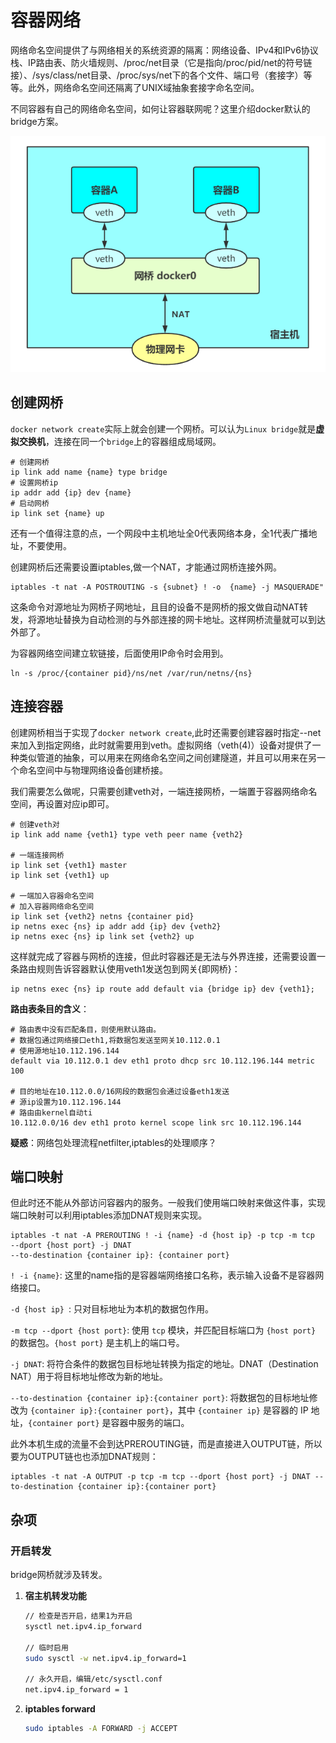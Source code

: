 # 容器网络

网络命名空间提供了与网络相关的系统资源的隔离：网络设备、IPv4和IPv6协议栈、IP路由表、防火墙规则、/proc/net目录（它是指向/proc/pid/net的符号链接）、/sys/class/net目录、/proc/sys/net下的各个文件、端口号（套接字）等等。此外，网络命名空间还隔离了UNIX域抽象套接字命名空间。

不同容器有自己的网络命名空间，如何让容器联网呢？这里介绍docker默认的bridge方案。

![img](assets\docker-bridge-network.png)

## 创建网桥

`docker network create`实际上就会创建一个网桥。可以认为`Linux bridge`就是**虚拟交换机**，连接在同一个`bridge`上的容器组成局域网。

```
# 创建网桥
ip link add name {name} type bridge
# 设置网桥ip
ip addr add {ip} dev {name}
# 启动网桥
ip link set {name} up
```

还有一个值得注意的点，一个网段中主机地址全0代表网络本身，全1代表广播地址，不要使用。

创建网桥后还需要设置iptables,做一个NAT，才能通过网桥连接外网。

```shell
iptables -t nat -A POSTROUTING -s {subnet} ! -o  {name} -j MASQUERADE"
```

这条命令对源地址为网桥子网地址，且目的设备不是网桥的报文做自动NAT转发，将源地址替换为自动检测的与外部连接的网卡地址。这样网桥流量就可以到达外部了。

为容器网络空间建立软链接，后面使用IP命令时会用到。

```
ln -s /proc/{container pid}/ns/net /var/run/netns/{ns}
```



## 连接容器

创建网桥相当于实现了`docker network create`,此时还需要创建容器时指定--net来加入到指定网络，此时就需要用到veth。虚拟网络（veth(4)）设备对提供了一种类似管道的抽象，可以用来在网络命名空间之间创建隧道，并且可以用来在另一个命名空间中与物理网络设备创建桥接。

我们需要怎么做呢，只需要创建veth对，一端连接网桥，一端置于容器网络命名空间，再设置对应ip即可。

```
# 创建veth对
ip link add name {veth1} type veth peer name {veth2}

# 一端连接网桥
ip link set {veth1} master
ip link set {veth1} up

# 一端加入容器命名空间
# 加入容器网络命名空间
ip link set {veth2} netns {container pid}
ip netns exec {ns} ip addr add {ip} dev {veth2}
ip netns exec {ns} ip link set {veth2} up
```

这样就完成了容器与网桥的连接，但此时容器还是无法与外界连接，还需要设置一条路由规则告诉容器默认使用veth1发送包到网关{即网桥}：

```
ip netns exec {ns} ip route add default via {bridge ip} dev {veth1};
```

**路由表条目的含义**：

```
# 路由表中没有匹配条目，则使用默认路由。
# 数据包通过网络接口eth1,将数据包发送至网关10.112.0.1
# 使用源地址10.112.196.144
default via 10.112.0.1 dev eth1 proto dhcp src 10.112.196.144 metric 100

# 目的地址在10.112.0.0/16网段的数据包会通过设备eth1发送
# 源ip设置为10.112.196.144
# 路由由kernel自动ti
10.112.0.0/16 dev eth1 proto kernel scope link src 10.112.196.144 
```

**疑惑**：网络包处理流程netfilter,iptables的处理顺序？

## 端口映射

但此时还不能从外部访问容器内的服务。一般我们使用端口映射来做这件事，实现端口映射可以利用iptables添加DNAT规则来实现。

```shell
iptables -t nat -A PREROUTING ! -i {name} -d {host ip} -p tcp -m tcp
--dport {host port} -j DNAT 
--to-destination {container ip}: {container port}
```

`! -i {name}`: 这里的name指的是容器端网络接口名称，表示输入设备不是容器网络接口。

`-d {host ip} `: 只对目标地址为本机的数据包作用。

`-m tcp --dport {host port}`: 使用 `tcp` 模块，并匹配目标端口为 `{host port}` 的数据包。`{host port}` 是主机上的端口号。

`-j DNAT`: 将符合条件的数据包目标地址转换为指定的地址。DNAT（Destination NAT）用于将目标地址修改为新的地址。

`--to-destination {container ip}:{container port}`: 将数据包的目标地址修改为 `{container ip}:{container port}`，其中 `{container ip}` 是容器的 IP 地址，`{container port}` 是容器中服务的端口。

此外本机生成的流量不会到达PREROUTING链，而是直接进入OUTPUT链，所以要为OUTPUT链也也添加DNAT规则：

```shell
iptables -t nat -A OUTPUT -p tcp -m tcp --dport {host port} -j DNAT --to-destination {container ip}:{container port}
```

## 杂项

### 开启转发

bridge网桥就涉及转发。

1. **宿主机转发功能**

   ```bash
   // 检查是否开启，结果1为开启
   sysctl net.ipv4.ip_forward
   
   // 临时启用
   sudo sysctl -w net.ipv4.ip_forward=1
   
   // 永久开启，编辑/etc/sysctl.conf
   net.ipv4.ip_forward = 1
   ```

2. **iptables forward**

   ```bash
   sudo iptables -A FORWARD -j ACCEPT
   ```

   
